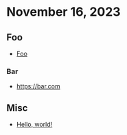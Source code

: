 # November 16, 2023

## Foo

- [Foo](https://foo.com)

### Bar

- <https://bar.com>

## Misc

- [Hello, world!](https://example.com/)